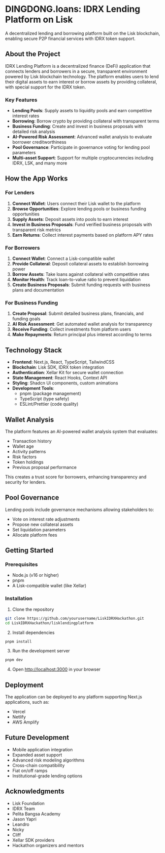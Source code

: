 # DINGDONG.loans: IDRX Lending Platform on Lisk

A decentralized lending and borrowing platform built on the Lisk blockchain, enabling secure P2P financial services with IDRX token support.

## About the Project

IDRX Lending Platform is a decentralized finance (DeFi) application that connects lenders and borrowers in a secure, transparent environment powered by Lisk blockchain technology. The platform enables users to lend their digital assets to earn interest or borrow assets by providing collateral, with special support for the IDRX token.

### Key Features

- **Lending Pools**: Supply assets to liquidity pools and earn competitive interest rates
- **Borrowing**: Borrow crypto by providing collateral with transparent terms
- **Business Funding**: Create and invest in business proposals with detailed risk analysis
- **AI-Powered Risk Assessment**: Advanced wallet analysis to evaluate borrower creditworthiness
- **Pool Governance**: Participate in governance voting for lending pool parameters
- **Multi-asset Support**: Support for multiple cryptocurrencies including IDRX, LSK, and many more

## How the App Works

### For Lenders

1. **Connect Wallet**: Users connect their Lisk wallet to the platform
2. **Browse Opportunities**: Explore lending pools or business funding opportunities
3. **Supply Assets**: Deposit assets into pools to earn interest
4. **Invest in Business Proposals**: Fund verified business proposals with transparent risk metrics
5. **Earn Returns**: Collect interest payments based on platform APY rates

### For Borrowers

1. **Connect Wallet**: Connect a Lisk-compatible wallet
2. **Provide Collateral**: Deposit collateral assets to establish borrowing power
3. **Borrow Assets**: Take loans against collateral with competitive rates
4. **Monitor Health**: Track loan-to-value ratio to prevent liquidation
5. **Create Business Proposals**: Submit funding requests with business plans and documentation

### For Business Funding

1. **Create Proposal**: Submit detailed business plans, financials, and funding goals
2. **AI Risk Assessment**: Get automated wallet analysis for transparency
3. **Receive Funding**: Collect investments from platform users
4. **Make Repayments**: Return principal plus interest according to terms

## Technology Stack

- **Frontend**: Next.js, React, TypeScript, TailwindCSS
- **Blockchain**: Lisk SDK, IDRX token integration
- **Authentication**: Xellar Kit for secure wallet connection
- **State Management**: React Hooks, Context API
- **Styling**: Shadcn UI components, custom animations
- **Development Tools**: 
  - pnpm (package management)
  - TypeScript (type safety)
  - ESLint/Prettier (code quality)

## Wallet Analysis

The platform features an AI-powered wallet analysis system that evaluates:

- Transaction history
- Wallet age
- Activity patterns
- Risk factors
- Token holdings
- Previous proposal performance

This creates a trust score for borrowers, enhancing transparency and security for lenders.

## Pool Governance

Lending pools include governance mechanisms allowing stakeholders to:
- Vote on interest rate adjustments
- Propose new collateral assets
- Set liquidation parameters
- Allocate platform fees

## Getting Started

### Prerequisites

- Node.js (v16 or higher)
- pnpm
- A Lisk-compatible wallet (like Xellar)

### Installation

1. Clone the repository
```bash
git clone https://github.com/yourusername/LiskIDRXHackathon.git
cd LiskIDRXHackathon/lisklendingplatform
```

2. Install dependencies
```bash
pnpm install
```

3. Run the development server
```bash
pnpm dev
```

4. Open [http://localhost:3000](http://localhost:3000) in your browser

## Deployment

The application can be deployed to any platform supporting Next.js applications, such as:
- Vercel
- Netlify
- AWS Amplify

## Future Development

- Mobile application integration
- Expanded asset support
- Advanced risk modeling algorithms
- Cross-chain compatibility
- Fiat on/off ramps
- Institutional-grade lending options

## Acknowledgments

- Lisk Foundation
- IDRX Team
- Pelita Bangsa Academy
- Jason Yapri
- Leandro
- Nicky
- Cliff
- Xellar SDK providers
- Hackathon organizers and mentors